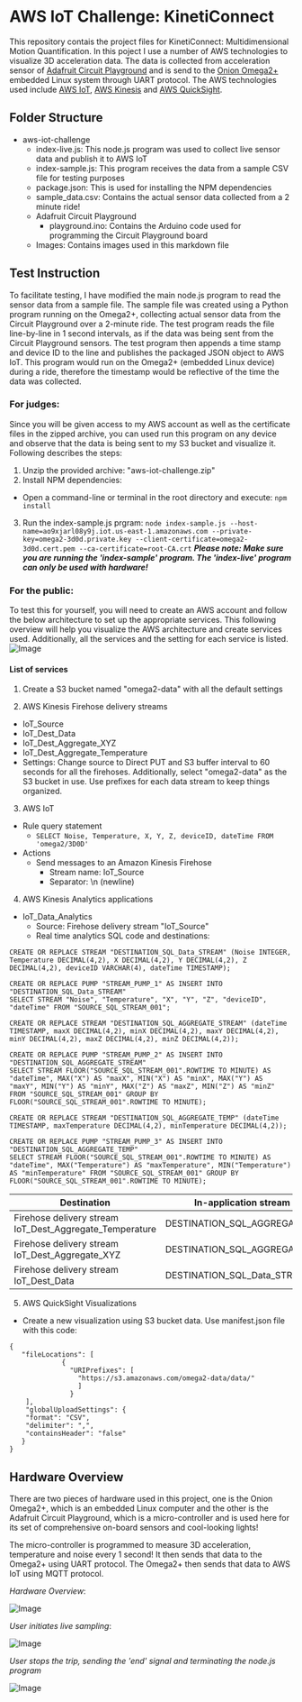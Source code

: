 # AWS IoT Challenge: KinetiConnect
This repository contais the project files for KinetiConnect: Multidimensional Motion Quantification. In this poject I use a number of AWS technologies to visualize 3D acceleration data. The data is collected from acceleration sensor of [Adafruit Circuit Playground](https://www.adafruit.com/product/3000) and is send to the [Onion Omega2+](https://onion.io/store/omega2p/) embedded Linux system through UART protocol. The AWS technologies used include [AWS IoT](https://aws.amazon.com/iot/), [AWS Kinesis](https://aws.amazon.com/kinesis/) and [AWS QuickSight](https://quicksight.aws/).

## Folder Structure
* aws-iot-challenge
  * index-live.js: This node.js program was used to collect live sensor data and publish it to AWS IoT
  * index-sample.js: This program receives the data from a sample CSV file for testing purposes
  * package.json: This is used for installing the NPM dependencies
  * sample_data.csv: Contains the actual sensor data collected from a 2 minute ride!
  * Adafruit Circuit Playground
    * playground.ino: Contains the Arduino code used for programming the Circuit Playground board
  * Images: Contains images used in this markdown file

## Test Instruction
To facilitate testing, I have modified the main node.js program to read the sensor data from a sample file. The sample file was created using a Python program running on the Omega2+, collecting actual sensor data from the Circuit Playground over a 2-minute ride. The test program reads the file line-by-line in 1 second intervals, as if the data was being sent from the Circuit Playground sensors. The test program then appends a time stamp and device ID to the line and publishes the packaged JSON object to AWS IoT. This program would run on the Omega2+ (embedded Linux device) during a ride, therefore the timestamp would be reflective of the time the data was collected.

### For judges:
Since you will be given access to my AWS account as well as the certificate files in the zipped archive, you can used run this program on any device and observe that the data is being sent to my S3 bucket and visualize it. Following describes the steps:
1. Unzip the provided archive: "aws-iot-challenge.zip"
2. Install NPM dependencies:
 * Open a command-line or terminal in the root directory and execute:
 `npm install`
3. Run the index-sample.js prgram:
`node index-sample.js --host-name=ao9xjarl08y9j.iot.us-east-1.amazonaws.com --private-key=omega2-3d0d.private.key --client-certificate=omega2-3d0d.cert.pem --ca-certificate=root-CA.crt`
***Please note: Make sure you are running the 'index-sample' program. The 'index-live' program can only be used with hardware!*** 

### For the public:
To test this for yourself, you will need to create an AWS account and follow the below architecture to set up the appropriate services. This following overview will help you visualize the AWS architecture and create services used. Additionally, all the services and the setting for each service is listed.
![Image](https://github.com/supersonnic/aws-iot-challenge/blob/master/Images/chart.png)
#### List of services
1. Create a S3 bucket named "omega2-data" with all the default settings

2. AWS Kinesis Firehose delivery streams
  * IoT_Source
  * IoT_Dest_Data
  * IoT_Dest_Aggregate_XYZ
  * IoT_Dest_Aggregate_Temperature
  * Settings: Change source to Direct PUT and S3 buffer interval to 60 seconds for all the firehoses. Additionally, select "omega2-data" as the S3 bucket in use. Use prefixes for each data stream to keep things organized.
  
3. AWS IoT
  * Rule query statement
    * `SELECT Noise, Temperature, X, Y, Z, deviceID, dateTime FROM 'omega2/3D0D'`
  * Actions
    * Send messages to an Amazon Kinesis Firehose
      * Stream name: IoT_Source
      * Separator: \n (newline)

4. AWS Kinesis Analytics applications
  * IoT_Data_Analytics
    * Source: Firehose delivery stream "IoT_Source"
    * Real time analytics SQL code and destinations:
    
```
CREATE OR REPLACE STREAM "DESTINATION_SQL_Data_STREAM" (Noise INTEGER, Temperature DECIMAL(4,2), X DECIMAL(4,2), Y DECIMAL(4,2), Z DECIMAL(4,2), deviceID VARCHAR(4), dateTime TIMESTAMP);

CREATE OR REPLACE PUMP "STREAM_PUMP_1" AS INSERT INTO "DESTINATION_SQL_Data_STREAM"
SELECT STREAM "Noise", "Temperature", "X", "Y", "Z", "deviceID", "dateTime" FROM "SOURCE_SQL_STREAM_001";

CREATE OR REPLACE STREAM "DESTINATION_SQL_AGGREGATE_STREAM" (dateTime TIMESTAMP, maxX DECIMAL(4,2), minX DECIMAL(4,2), maxY DECIMAL(4,2), minY DECIMAL(4,2), maxZ DECIMAL(4,2), minZ DECIMAL(4,2));

CREATE OR REPLACE PUMP "STREAM_PUMP_2" AS INSERT INTO "DESTINATION_SQL_AGGREGATE_STREAM"
SELECT STREAM FLOOR("SOURCE_SQL_STREAM_001".ROWTIME TO MINUTE) AS "dateTime", MAX("X") AS "maxX", MIN("X") AS "minX", MAX("Y") AS "maxY", MIN("Y") AS "minY", MAX("Z") AS "maxZ", MIN("Z") AS "minZ" FROM "SOURCE_SQL_STREAM_001" GROUP BY FLOOR("SOURCE_SQL_STREAM_001".ROWTIME TO MINUTE);

CREATE OR REPLACE STREAM "DESTINATION_SQL_AGGREGATE_TEMP" (dateTime TIMESTAMP, maxTemperature DECIMAL(4,2), minTemperature DECIMAL(4,2));

CREATE OR REPLACE PUMP "STREAM_PUMP_3" AS INSERT INTO "DESTINATION_SQL_AGGREGATE_TEMP"
SELECT STREAM FLOOR("SOURCE_SQL_STREAM_001".ROWTIME TO MINUTE) AS "dateTime", MAX("Temperature") AS "maxTemperature", MIN("Temperature") AS "minTemperature" FROM "SOURCE_SQL_STREAM_001" GROUP BY FLOOR("SOURCE_SQL_STREAM_001".ROWTIME TO MINUTE);
```

| Destination                                             | In-application stream name       |
|---------------------------------------------------------|----------------------------------|
| Firehose delivery stream IoT_Dest_Aggregate_Temperature | DESTINATION_SQL_AGGREGATE_TEMP   |
| Firehose delivery stream IoT_Dest_Aggregate_XYZ         | DESTINATION_SQL_AGGREGATE_STREAM |
| Firehose delivery stream IoT_Dest_Data                  | DESTINATION_SQL_Data_STREAM      |

5. AWS QuickSight Visualizations
 * Create a new visualization using S3 bucket data. Use manifest.json file with this code:
 ```
 {
    "fileLocations": [
              {
                "URIPrefixes": [
                  "https://s3.amazonaws.com/omega2-data/data/"
                  ]
                }
     ],
     "globalUploadSettings": {
     "format": "CSV",
     "delimiter": ",",
     "containsHeader": "false"
    }
}
 ```
 ## Hardware Overview
There are two pieces of hardware used in this project, one is the Onion Omega2+, which is an embedded Linux computer and the other is the Adafruit Circuit Playground, which is a micro-controller and is used here for its set of comprehensive on-board sensors and cool-looking lights!

The micro-controller is programmed to measure 3D acceleration, temperature and noise every 1 second! It then sends that data to the Omega2+ using UART protocol. The Omega2+ then sends that data to AWS IoT using MQTT protocol.

*Hardware Overview*:

![Image](https://github.com/supersonnic/aws-iot-challenge/blob/master/Images/IMG_20171114_175343598.jpg)


*User initiates live sampling*:

![Image](https://github.com/supersonnic/aws-iot-challenge/blob/master/Images/initiate.gif)


*User stops the trip, sending the 'end' signal and terminating the node.js program*

![Image](https://github.com/supersonnic/aws-iot-challenge/blob/master/Images/end.gif)


